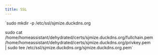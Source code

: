 ```yaml
---
title: SSL
---
```


`sudo mkdir -p /etc/ssl/sjmize.duckdns.org

sudo cat /home/homeassistant/dehydrated/certs/sjmize.duckdns.org/fullchain.pem \
    /home/homeassistant/dehydrated/certs/sjmize.duckdns.org/privkey.pem \
    | sudo tee /etc/ssl/sjmize.duckdns.org/sjmize.duckdns.org.pem`